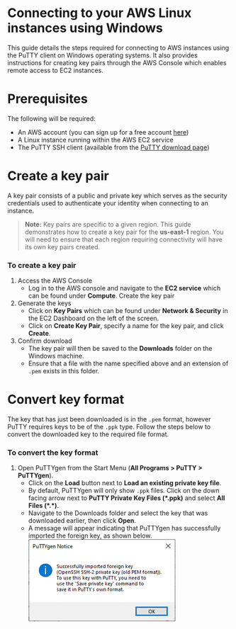 # Connecting to your AWS Linux instances using Windows

This guide details the steps required for connecting to AWS instances using the PuTTY client on Windows operating systems. It also provides instructions for creating key pairs through the AWS Console which enables remote access to EC2 instances.

# Prerequisites

The following will be required:

 - An AWS account (you can sign up for a free account [here](https://aws.amazon.com/free/))
 - A Linux instance running within the AWS EC2 service
 - The PuTTY SSH client (available from the [PuTTY download page](http://www.chiark.greenend.org.uk/~sgtatham/putty/))

# Create a key pair

A key pair consists of a public and private key which serves as the security credentials used to authenticate your identity when connecting to an instance.

> **Note:** Key pairs are specific to a given region. This guide demonstrates how to create a key pair for the **us-east-1** region. You will need to ensure that each region requiring connectivity will have its own key pairs created.

### To create a key pair

1. Access the AWS Console
   - Log in to the AWS console and navigate to the **EC2 service** which can be found under **Compute**.
 Create the key pair
2. Generate the keys
   - Click on **Key Pairs** which can be found under **Network & Security** in the EC2 Dashboard on the left of the screen.
   -  Click on **Create Key Pair**, specify a name for the key pair, and click **Create**.
3. Confirm download
   - The key pair will then be saved to the **Downloads** folder on the Windows machine.
   - Ensure that a file with the name specified above and an extension of `.pem` exists in this folder.

# Convert key format

The key that has just been downloaded is in the `.pem` format, however PuTTY requires keys to be of the `.ppk` type. Follow the steps below to convert the downloaded key to the required file format.

### To convert the key format

1. Open PuTTYgen from the Start Menu (**All Programs > PuTTY > PuTTYgen**).
   - Click on the **Load** button next to **Load an existing private key file**.
   - By default, PuTTYgen will only show `.ppk` files. Click on the down facing arrow next to **PuTTY Private Key Files (\*.ppk)** and select **All Files (\*.\*)**.
   - Navigate to the Downloads folder and select the key that was downloaded earlier, then click **Open**.
   - A message will appear indicating that PuTTYgen has successfully imported the foreign key, as shown below.
   ![Import notification](/img/PuTTYgen-import-notice.png)
